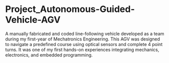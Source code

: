 # Project_Autonomous-Guided-Vehicle-AGV
A manually fabricated and coded line-following vehicle developed as a team during my first-year of Mechatronics Engineering. This AGV was designed to navigate a predefined course using optical sensors and complete 4 point turns. It was one of my first hands-on experiences integrating mechanics, electronics, and embedded programming.
